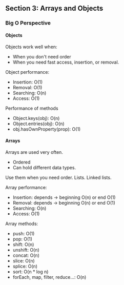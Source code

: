 <h2>Section 3: Arrays and Objects</h2>

<h3>Big O Perspective</h3>

<h4>Objects</h4>

<p>Objects work well when: </p>
<ul>
<li>When you don't need order</li>
<li>When you need fast access, insertion, or removal.</li>
</ul>

<p>Object performance: </p>
<ul>
<li>Insertion: O(1)</li>
<li>Removal: O(1)</li>
<li>Searching: O(n)</li>
<li>Access: O(1)</li>
</ul>

<p>Performance of methods</p>
<ul>
<li>Object.keys(obj): O(n)</li>
<li>Object.entries(obj): O(n)</li>
<li>obj.hasOwnProperty(prop): O(1)</li>
</ul>

<h4>Arrays</h4>

<p>Arrays are used very often.  </p>
<ul>
<li>Ordered</li>
<li>Can hold different data types.</li>
</ul>

<p>Use them when you need order. Lists.  Linked lists.</p>

<p>Array performance:</p>
<ul>
<li>Insertion: depends -> beginning O(n) or end O(1)</li>
<li>Removal: depends -> beginning O(n) or end O(1)</li>
<li>Searching: O(n)</li>
<li>Access: O(1)</li>
</ul>

<p>Array methods:</p>
<ul>
<li>push: O(1)</li>
<li>pop: O(1)</li>
<li>shift: O(n)</li>
<li>unshift: O(n)</li>
<li>concat: O(n)</li>
<li>slice: O(n)</li>
<li>splice: O(n)</li>
<li>sort: O(n * log n)</li>
<li>forEach, map, filter, reduce...: O(n)</li>
</ul>
